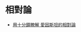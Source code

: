 # 相對論

* [用十分鐘瞭解 愛因斯坦的相對論](http://www.slideshare.net/ccckmit/ss-65389497)




<!--

其實狹義相對論， 與其說是《愛因斯坦》發明的，或許不如說是，《羅倫茲》發明的！

這個羅倫茲的發明， 就稱為《羅倫茲變換》！

羅倫茲變換的數學如下


只是羅倫茲， 沒有辦法用突破性的想法 去解釋自己的數學成果。讓自己受限在，傳統的時空結構當 中！

而愛因斯坦， 則用他那狂放不拘思維，徹底的 解放了《羅倫茲變換》的物理意 義，於是相對論就誕生了！

現在、就讓我們看看， 到底《羅倫茲變換》是甚麼東西！

學過古典物理的人都知道，牛頓那種粒子觀的世界，還有那 F=ma 的力學定律

然後在法拉第和馬克士威的年代， 逐漸發展出了有別於《粒子觀》的電磁波理論！， 而且馬克士威計算出電磁波的速度， 由於和光速相同，因此推論光是一種電磁波

以下是電磁波速度的推導 https://programmermagazine.github.io/201311/htm/science1.html

後來《赫茲》在 1888 年， 用圖中的儀器驗 證了電磁波存在 圖片來源： http://www.sparkmuseum.com/BOOK_HERTZ.HTM

接著《馬可尼》把成果商業化， 用這種裝置來傳送摩斯電碼，然後開 了馬可尼公司賺了大錢。， ( 鐵達尼號沉沒時，上面就有馬可尼公 司的設備和人員 )

問題是， 《水波》是靠水傳遞的， 《聲波》是靠空氣傳遞的， 那麼《電磁波》到底是透過甚麼 介質傳遞的呢？

關於這個問題， 物理學家們認為，很久以前笛卡爾所 提出的那種《充滿整個空間、無所不 在的乙太介質》，可能真的存在！， 這種乙太可以做為《絕對靜止座標 系》的一種基質！

馬克士威本人， 其實也不知道《乙太》到底存不存在！

但這位偉大的科學家， 在 1879 年提出了一種探測方法，就是讓光線， 分別在《平行》和《垂直》於地球的運動 方向等距離的傳播， 根據公式計算《平行地球方向》的光波應 該會《比垂直方向還要慢一點點》。

以下是兩個方向的時間算法 若光速受乙太影響 則上下兩式不相等

後來在 1881 年， 美國的麥克生實踐的這個想法，動 手去測量兩個方向是否有時間差。， 如果有時間差的話，光波就會產生 干涉條紋！

這個實驗的原理如下

麥克生的實驗設備和方法如下

結果，沒有發現乙太存在的跡象！

麥克生不死心，後來在 1887 年又和莫雷合 作，做了一次更精密的實驗

結果仍然一樣，沒有發現乙太存在的跡象！

麥克生失望地認為，自己的實驗室失敗的！

後來又有人用現代儀器重做實驗， 結果當然還 是沒有乙太 存在的跡象

麥克生的實驗，不僅沒有證明乙太存在，反而為《光速恆定》這件事 情提供了強烈的證據！

這樣的話， 如果從《光速恆定》這件事情出 發，那麼可以推導出什麼樣的一 個物理學體系呢？

愛因斯坦的相對論，其實就是從《光速恆定》這 件事情出發的！ 在此光速恆定的條件為： 1. 在真空中 2. 沒有加速度或引力場！

不過、傳統的時空觀念， 是非常頑固的， 幾位物理學家開始試圖提出物體在乙 太風當中會收縮的理論，以便讓《麥 克生的實驗》能《符合乙太理論》。

其中一位， 還精確推導出了這種收縮的數學公 式，他就是《羅倫茲》。

羅倫茲的推導，其實已經很《離經叛道》了

因為他在 1892 年推導的結果認為， 粒子的質量將隨著速度而增加 – 牛頓的 F=ma 就必須有所修正， 而且在羅倫茲轉換的體系下，任 何物體的速度不得超過光速。 ( 而 且不管你用多大的力量推多久， 都無法到達光速 ) 。

1905 年， 那個好不容易才找到專利 局工作的那位魯蛇《愛因 斯坦》， 終於穩定下來可以好好用 腦袋思考一些問題了！

結果那年，他連續發表了五篇論文 其中三篇名留青史

* 第一篇是探討， 液體懸浮粒子布朗運動的論文
* 第二篇是， 延伸《普朗克方程式》的量子想法， 提出光量子學說的光電效應論文。， 後來愛因斯坦在 1921 年獲得諾貝爾 獎，靠的主要就是這一篇！
* 第三篇就是， 那驚天一擊的《狹義相對論》， 論文的名稱是《論物體的電動力學》 ( 英文譯名： On the Electrodynamics of Moving Bodies)

由於愛因斯坦， 在 1905 年的表現實在太棒， 因此後來的人稱那年為物理學史上的 奇蹟年！， 和牛頓發現萬有引力定律的 1666 年可 以相互比美！

現在、就讓我們來看看， 《狹義相對論》和《羅倫茲變 換》到底在說些甚麼？

當然這裡所謂的證明， 是建立在某些公理系統上的

而《相對論》裡面， 最重要的一條公理就是 – 真空中的光速是不變的！ – c=3*108 m/s 這條公理和傳統《笛卡兒》的世界觀，以及《牛頓》的看法有很大不同， 正是這點造成了《相對論》和《羅倫茲》得到不同的推論結果。 公理系統不同，推論的結果也會有所不同！

我們生活的世界， 是一個三度空間，可以用三維的 《笛卡兒》坐標 (x,y,z) 來定位 每一個點， 如果加上時間 t 之後，就會變 成四維的 (x,y,z,t) 座標系統。 x y z

假如有兩艘太空船 Σ 與 Σ'， 以無動力的方式在太空中等速移動，當我們 在 Σ 上看 Σ' 時，發現 Σ' 以速度 v 向 x 軸前進！ x y z x' y' z' Σ Σ' v

此時如果有人從 Σ' 太空船的底部， 發射一道光射向天花板上的鏡子，那麼光會被鏡子反射回來 Σ' v 觀察者

但是對 Σ 上的觀察者而言， Σ' 上的光會是斜向射出的 ( 因為 Σ' 太空船在前進 ) Σ Σ' v 觀察者

根據《光速恆定》 ( 不依觀察者座標系改變的原理 )， 假如觀察者經時間 Δt 後看到光打到天花板上的鏡子， 那麼對 Σ' 座標內的人而言，時間 Δt' 到底是經過多久呢？ Σ' v Σ 觀察者

根據《畢氏定理》， 我們可以計算如下：

最後我們得到這個等式， 這個等式其實頗耐人尋味！， 必須小心解讀！

問題是， 到底是誰的時間變短了？誰的變長了？， Δt 是觀察者的時間，而 Δt' 則是移動太空船上的時間。， Δt > Δt' ，代表觀察者時間 Δt 過了比較久 ( 例如 15 秒 ) ，而移動太空船上的時間才經過了 Δt'( 例如 10 秒 )

所以是， 移動太空船上的時間變慢了！， 這就是《動鐘變慢》，時間延長的原理了！

於是《相對論》說， 當我們觀察快速移動坐標系內的物體時，會發現 《時間延長》了，也就是《鐘變慢了》！

得到這個結論之後， 我們就能仿照推論出《長度縮 短》的《尺縮》效應了。

您可以參考下列影片， 思考一下背後的想法！ https://www.youtube.com/watch?v=Uzexilt_t1Q

根據這樣的想法， 羅倫茲推導出來，當我們從其中一艘看另 一艘時，座標如果經過羅倫茲變換，那麼 兩者就可以使用相同的物理定律公式。， 這個推導假設光速在兩個座標系中都是恆 定的 3*108

以下是羅倫茲變換的數學式， (x,y,z,t) 是第一艘太空船 Σ 的時空座標 (x',y',z',t') 是第二艘 Σ' 的時空座標

羅倫茲變換預示了幾個驚人的結果， 那就是《長度收縮和時間延長》，簡稱《尺縮鐘慢》效應 長度收縮 ( 尺縮 ) 時間延長 ( 鐘慢 )

關於《尺縮鐘慢》的推導， 可以參考《劉柏彥》的兩個影片 https://www.youtube.com/watch?v=olQCwEnT0_shttps://www.youtube.com/watch?v=X61cRz_1wGg

其中關鍵性的推論 時間延長 ( 鐘慢 ) 就是反過來用光速 c 去推出時間 t ，而不是用時間 t 去計算光速 c

羅倫茲認為這個結果， 只是以第一艘太空船觀察者 Σ 的角 色，透過光線觀察第二艘太空船 Σ' 所需要的轉換。

在羅倫茲變換下， 如果兩艘太空船的相對速度很小，也就是 v 遠小於 c ，那麼 《羅倫茲變換》就會退化成古典力學中的《笛卡兒變換》 v << c

但愛因斯坦不同， 他認為《羅倫茲變換》，不僅僅是一種觀 察者角度不同的問題，而是《時空真的並 非線性》所造成的《尺縮鐘慢》效果。， 換言之、尺是真的縮了，鐘也是真的慢 了，而且在這裡不需要甚麼乙太來中介

因為愛因斯坦認為， 《在所有慣性坐標系裏 物理定律維持不變》 這就是所謂的《相對性原理》， 由這原理發展出來的理論稱為 《狹義相對論》！

而且愛因斯坦還導出了 《相對論質量、相對論力學、相對論能量、相對論動量》

然後還有最著名的 E=mc2 質能轉換式 https://zh.wikipedia.org/wiki/%E8%B3%AA%E8%83%BD%E7%AD%89%E5%83%B9

但是、我們能說， 羅倫茲太過頑固，所以喪失了發 現相對論的契機嗎？

其實《時空非線性》這個觀念， 真的很難接受， 不只是羅倫茲，幾乎所有當時的物理 學家都無法接受。

為甚麼呢？

請仔細想想看， 假如兩艘太空船以 0.999 倍光速互相遠離， 第一艘太空船 Σ 和第二艘太空船 Σ' 兩者 其實是對稱的， 我看你的樣子，和你看我的樣子，只有左 右不同而已，並沒有其他分別。

這樣的話，如果有一對雙胞胎 AB –A 在第一艘太空船 Σ 上 –B 在第二艘太空船 Σ' 上， 兩者 50 年後再度返航碰面！

那麼當 AB 完成宇宙航行， 再度碰頭的時候，你會發現一個現象。 – A 應該已經很老了，但會發現 B 青春永駐 ( 因為 鐘慢效應 ) – B 也應該已經很老了，但會發現 A 青春永駐 ( 因 為鐘慢效應 )， 那麼、到底是誰會比較老呢？ (A 比 B 老， B 又比 A 老 )

這就是著名的《孿生子悖論》 https://zh.wikipedia.org/wiki/%E5%8F%8C%E7%94%9F%E5%AD%90%E4%BD%AF%E8%B0%AC

這種矛盾萬分的結果， 應該是任何科學家都無法接受的！

愛因斯坦自己， 也知道這是個嚴重的大問題

所以、他在發表狹義相對論之後， 就不斷地進行思考，到底該如何化 解《狹義相對論》的這種矛盾性！

愛因斯坦應該早已想到， 問題的關鍵在於，兩個雙胞胎 要能碰頭，勢必得經過一些 《力量與加速度》的作用！

在加速度過程當中，時間又會慢下來！

因此、假如那對雙胞胎， A 沒有加速度， B 則經過《減速後加 速》的《返航》後回來找他！， 那麼 A 將會驚奇的發現，自己已應老 得不像話了，但是兄弟 B 竟然青春永 駐，還是當年分開時的樣子。

但是如果他們兩人， 都同樣經過對稱的減速後加速，然 後返航到原先分開的地點碰頭的話， 那麼兩人將會是相同的年紀，不會 有很大的驚奇！

經由這樣的思考，《愛因斯坦》開始建構他的 廣義相對論！

在建構廣義相對論的過程中， 必須考慮加速度所造成的問題

但是愛因斯坦厲害的地方是， 他不只考慮《加速度》的問題，還 把《重力》所造成的效果一併考慮 進來！

他把《重力》與《加速度》， 合併在一個稱為《等效原理》的前提下！

所謂的《等效原理》， 就是對於身在其中的人而言 《加速度》和《重力》 是無法區分的。

舉例而言， 如果你在一個以加速度 a 上升的火箭裡， 和你在一個 F=ma 的引力場裡 所觀察到的世界，將會擁有 一模一樣的物理法則， 兩者完全無法區分！， 這就是所謂的《等效原理》。

於是， 愛因斯坦開始去建構出，能夠支持 《等效原裡》和《相對性原理》的 《時空幾何學》！

但是他對這種非歐幾何學，完全是個外行！

所以他向好朋友， 數學家《格羅斯曼》求助！

最後、透過非歐幾何學中的 《黎曼幾何》， 還有描述《幾何變換》的《張量》 數學理論， 建構出了《廣義相對論》的數學體 系！

在廣義相對論裡面，重力和加速度一樣，具有 《讓鐘慢下來》的效果。

所以在一個強大的引力場中，時間是過得比較慢的！

因此假如你活在一個，超強的重力場裡面！

那麼對遠離該引力場的觀察者而言，你基本上是《青春永駐》的

還記得前幾年有部電影，叫做《星際效應》！

當太空船上的人， 下去那個重力場強大的星球，經 過十幾個小時後返為太空船

卻發現了船上的夥伴，已經老到快要死了！

星際效應裡的這個橋段，背後的科學基礎就是 《廣義相對論》中引力場會 讓《鐘慢下來》的理論！

現在，我們應該解釋完《狹義與廣 義相對論》了！

但是慢著，到底愛因斯坦， 從《非歐幾何》和《張量》當中 得到了甚麼東西，才能夠讓他得 以建構出《廣義相對論》呢？

愛因斯坦的相對論， 除了《麥克生》的乙太偵測實驗 之外，究竟有甚麼實證基礎嗎？

還有愛因斯坦，到底是如何推導出《廣義相 對論》方程式的？

關於這點，我還沒有能力詳細描述！

但是我感覺到， 這和《幾何變換》有關！， 也和《張量》這門數學有密切關係

以下是維基百科的張量描述， 您可以看到愛因斯坦與張量數學發展的關係

在傳統的歐氏幾何中， 如果你進行《平移、旋轉、鏡像》等 動作，那麼並不會改變歐氏幾何命題 的成立與否。， 因此《平移、旋轉、鏡像》被稱為 《歐幾里得運動群》。

這些幾何操作，通常可以用矩陣進行表達

假如我們加上《縮放》操作， 那麼得到的幾何學稱為《相似幾何學》， 這在《電腦繪圖》的領域很有用！

愛因斯坦的數學老師《閔可夫斯基》， 在閱讀了《狹義相對論》之後，發展出了 《閔可夫斯基幾何學》， 這個幾何學保住了《愛因斯坦的相對性原理》！， 而羅倫茲變換就是《閔可夫斯基幾何學》的一個 模型 ( 或說轉換張量 ) ！

以下是維基百科的閔可夫斯基時空結構

這種時空對應到的是一種 錐狀的曲面幾何學

其圖形稱為閔可夫斯基圖

而愛因斯坦的任務， 則是將《閔可夫斯基幾何》延伸， 以便找到一個模型，可以容納 《加速度與引力場》所造成的效果

於是以下狹義相對論的模型

進一步擴充為廣義相對論

並且發展出重力場方程式

透過這個張量方程式，可以進行很多物理預測！

這些預測， 主要是在超大尺度的天文學領域！

第一個實證案例， 是《廣義相對論》很好的解釋了《水 星》這顆特別靠近太陽的星球，會產 生《進動》 (precession) 的現象。， 傳統牛頓力學以為水星附近還有顆 《火神星》但是卻一直找不到！， 但是根據廣義相對論，很好的解釋了 原本無法解釋的那個 43 秒角度的誤 差！

第二個實證案例， 是引力的紅移現象！， 也就是在強引力場中光譜 會波長會變長 ( 紅移 ) ！， 天文學家的觀測證實了這 一點！

第三個實證案例， 是引力場使光線偏轉的預測

1919 年日全蝕的時候， 英國愛丁頓和克勞姆林分別於非洲 的《普林西比島》和南美的《索布 拉爾島》拍攝， 帶回的照片經過比對，發現經過太 陽的星光，確實發生了《廣義相對 論中預測的 1.7 秒 ( 角度 ) 的偏 差》！

另外還有《重力時間延遲、雙星系統的軌道衰減、重力透鏡的現象》，以及偵測到《重力波》的證據等等

這些天文現象， 都符合廣義相對論的描述！

因此，科學界現在已經認可，相對 論是個優秀的科學理論！

於是廣義相對論， 成了探索宇宙的理論利器，像是黑洞的探索，以及宇宙的規律等等

但是、相對論還是有弱點的

像是為了使宇宙能呈現為靜態， 也就是《既不膨脹也 不收縮》， 於是愛因斯坦加入了 一個《宇宙常數》

但是十年後， 由《愛德溫 · 哈伯》對於遠處星系所 作觀測的結果證實我們的宇宙正在膨 脹，而非靜態。， 這種膨脹就像《氣球膨脹時表面所產 生的效果》。

當然也還有不少現象難以解釋

另外、由於愛因斯坦認為， 量子力學的機率模型與測不準原 理違反他的物理想法， 因為他認為《上帝不會創要一個 需要擲骰子才能解決的宇宙》

於是沒有進入量子力學領域， 並且常常在《索維爾會議》上和《波 爾》辯論，提出很多想要駁倒量子力 學的論點。， 但是《量子力學》終究成為了繼《相 對論》後最重要的物理革命。

不過愛因斯坦的相對論， 預示了 E=mc2 這樣的質能轉換法則， 由於光速 c=3*108 非常的大， 所以少許的質量就能釋放出非常龐 大的能量。

後來在 1932 年， 英國科學家詹姆斯 · 查德威克發現了中子， 由於中子不帶電，所以可以長驅直入原子 核，將原子核轟到分裂。

當原子核分裂成兩個粒子的時候， 會釋放出 2 到 3 個中子，引起連鎖反應， 而且分裂時喪失一些質量，這些質量會轉 為強大的能量， 這就是原子彈的原理！

1934 年， 義大利物理學家費米（ Fermi ）以中 子撞擊鈾元素，首次發現核分裂反應， 幾經研究，科學家最初發現天然鈾含 有鈾 238 及鈾 235 兩種同位素，只有後 者受中子撞擊後，會發生分裂反應。
1933 年、愛因斯坦得知希特勒上台， 於是決定不回德國， 但是二次大戰開始後，很多科學家擔 心德國納粹會先製造出原子彈，於是 由愛因斯坦寫信給羅斯福總統，建議 研製原子彈。

後來、美國的曼哈頓計畫， 果真研製出了原子彈， 那時德國已經投降，但原子彈還是 被投到了日本。

原本就是和平主義者的愛因斯坦， 很擔心核武器會造成更大的毀滅， 於是發表了很多宣言，致力於反核 武活動。

二次大戰後， 愛因斯坦仍繼續研究擴充《廣義相對 論》，希望能發展出《統一場論》， 但是統一場論並沒有得到好的成果， 愛因斯坦就於 1955 年去世！

現在，我們已經講解完關於相對論 的那些事情了！

或許還沒辦法很詳細，但是、請恕筆者能力有限！

這已經是我盡力理解的結果了！

-->
